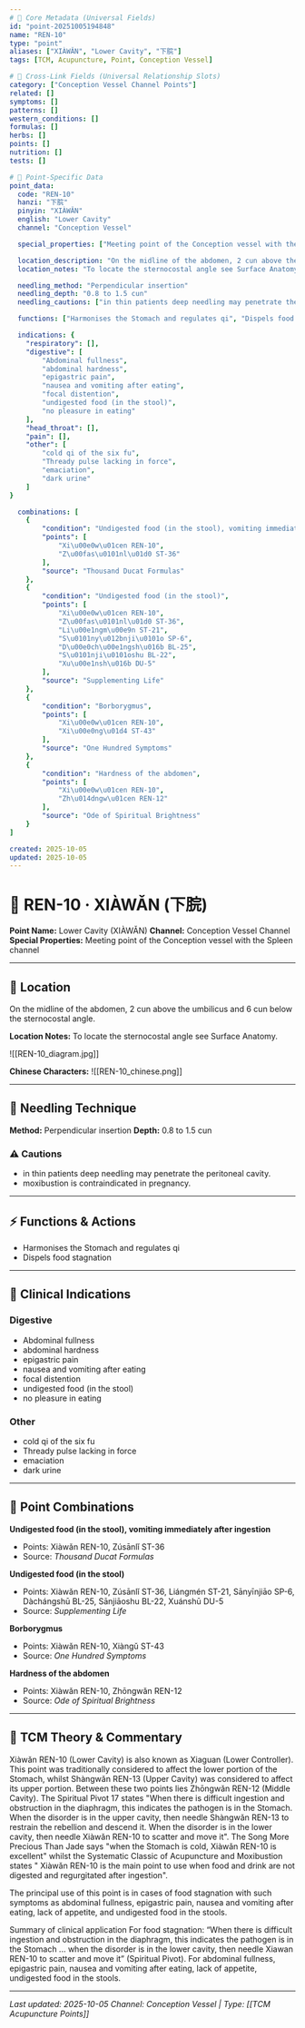 ```yaml
---
# 🔹 Core Metadata (Universal Fields)
id: "point-20251005194848"
name: "REN-10"
type: "point"
aliases: ["XIÀWǍN", "Lower Cavity", "下脘"]
tags: [TCM, Acupuncture, Point, Conception Vessel]

# 🔹 Cross-Link Fields (Universal Relationship Slots)
category: ["Conception Vessel Channel Points"]
related: []
symptoms: []
patterns: []
western_conditions: []
formulas: []
herbs: []
points: []
nutrition: []
tests: []

# 🔹 Point-Specific Data
point_data:
  code: "REN-10"
  hanzi: "下脘"
  pinyin: "XIÀWǍN"
  english: "Lower Cavity"
  channel: "Conception Vessel"

  special_properties: ["Meeting point of the Conception vessel with the Spleen channel"]

  location_description: "On the midline of the abdomen, 2 cun above the umbilicus and 6 cun below the sternocostal angle."
  location_notes: "To locate the sternocostal angle see Surface Anatomy."

  needling_method: "Perpendicular insertion"
  needling_depth: "0.8 to 1.5 cun"
  needling_cautions: ["in thin patients deep needling may penetrate the peritoneal cavity.", "moxibustion is contraindicated in pregnancy."]

  functions: ["Harmonises the Stomach and regulates qi", "Dispels food stagnation"]

  indications: {
    "respiratory": [],
    "digestive": [
        "Abdominal fullness",
        "abdominal hardness",
        "epigastric pain",
        "nausea and vomiting after eating",
        "focal distention",
        "undigested food (in the stool)",
        "no pleasure in eating"
    ],
    "head_throat": [],
    "pain": [],
    "other": [
        "cold qi of the six fu",
        "Thready pulse lacking in force",
        "emaciation",
        "dark urine"
    ]
}

  combinations: [
    {
        "condition": "Undigested food (in the stool), vomiting immediately after ingestion",
        "points": [
            "Xi\u00e0w\u01cen REN-10",
            "Z\u00fas\u0101nl\u01d0 ST-36"
        ],
        "source": "Thousand Ducat Formulas"
    },
    {
        "condition": "Undigested food (in the stool)",
        "points": [
            "Xi\u00e0w\u01cen REN-10",
            "Z\u00fas\u0101nl\u01d0 ST-36",
            "Li\u00e1ngm\u00e9n ST-21",
            "S\u0101ny\u012bnji\u0101o SP-6",
            "D\u00e0ch\u00e1ngsh\u016b BL-25",
            "S\u0101nji\u0101oshu BL-22",
            "Xu\u00e1nsh\u016b DU-5"
        ],
        "source": "Supplementing Life"
    },
    {
        "condition": "Borborygmus",
        "points": [
            "Xi\u00e0w\u01cen REN-10",
            "Xi\u00e0ng\u01d4 ST-43"
        ],
        "source": "One Hundred Symptoms"
    },
    {
        "condition": "Hardness of the abdomen",
        "points": [
            "Xi\u00e0w\u01cen REN-10",
            "Zh\u014dngw\u01cen REN-12"
        ],
        "source": "Ode of Spiritual Brightness"
    }
]

created: 2025-10-05
updated: 2025-10-05
---
```


# 📍 REN-10 · XIÀWǍN (下脘)

**Point Name:** Lower Cavity (XIÀWǍN)
**Channel:** Conception Vessel Channel
**Special Properties:** Meeting point of the Conception vessel with the Spleen channel

---

## 📍 Location

On the midline of the abdomen, 2 cun above the umbilicus and 6 cun below the sternocostal angle.

**Location Notes:**
To locate the sternocostal angle see Surface Anatomy.

![[REN-10_diagram.jpg]]

**Chinese Characters:** ![[REN-10_chinese.png]]

---

## 🔧 Needling Technique

**Method:** Perpendicular insertion
**Depth:** 0.8 to 1.5 cun

### ⚠️ Cautions
- in thin patients deep needling may penetrate the peritoneal cavity.
- moxibustion is contraindicated in pregnancy.

---

## ⚡ Functions & Actions
- Harmonises the Stomach and regulates qi
- Dispels food stagnation

---

## 🎯 Clinical Indications

### Digestive
- Abdominal fullness
- abdominal hardness
- epigastric pain
- nausea and vomiting after eating
- focal distention
- undigested food (in the stool)
- no pleasure in eating

### Other
- cold qi of the six fu
- Thready pulse lacking in force
- emaciation
- dark urine

---

## 🔗 Point Combinations

**Undigested food (in the stool), vomiting immediately after ingestion**
- Points: Xiàwǎn REN-10, Zúsānlǐ ST-36
- Source: *Thousand Ducat Formulas*

**Undigested food (in the stool)**
- Points: Xiàwǎn REN-10, Zúsānlǐ ST-36, Liángmén ST-21, Sānyīnjiāo SP-6, Dàchángshū BL-25, Sānjiāoshu BL-22, Xuánshū DU-5
- Source: *Supplementing Life*

**Borborygmus**
- Points: Xiàwǎn REN-10, Xiàngǔ ST-43
- Source: *One Hundred Symptoms*

**Hardness of the abdomen**
- Points: Xiàwǎn REN-10, Zhōngwǎn REN-12
- Source: *Ode of Spiritual Brightness*

---

## 🧬 TCM Theory & Commentary

Xiàwǎn REN-10 (Lower Cavity) is also known as Xiaguan (Lower Controller). This point was traditionally considered to affect the lower portion of the Stomach, whilst Shàngwǎn REN-13 (Upper Cavity) was considered to affect its upper portion. Between these two points lies Zhōngwǎn REN-12 (Middle Cavity). The Spiritual Pivot 17 states "When there is difficult ingestion and obstruction in the diaphragm, this indicates the pathogen is in the Stomach. When the disorder is in the upper cavity, then needle Shàngwǎn REN-13 to restrain the rebellion and descend it. When the disorder is in the lower cavity, then needle Xiàwǎn REN-10 to scatter and move it". The Song More Precious Than Jade says "when the Stomach is cold, Xiàwǎn REN-10 is excellent" whilst the Systematic Classic of Acupuncture and Moxibustion states " Xiàwǎn REN-10 is the main point to use when food and drink are not digested and regurgitated after ingestion".

The principal use of this point is in cases of food stagnation with such symptoms as abdominal fullness, epigastric pain, nausea and vomiting after eating, lack of appetite, and undigested food in the stools.

Summary of clinical application
For food stagnation: “When there is difficult ingestion and obstruction in the diaphragm, this indicates the pathogen is in the Stomach ... when the disorder is in the lower cavity, then needle Xiawan REN-10 to scatter and move it” (Spiritual Pivot). For abdominal fullness, epigastric pain, nausea and vomiting after eating, lack of appetite, undigested food in the stools.

---

*Last updated: 2025-10-05*
*Channel: Conception Vessel | Type: [[TCM Acupuncture Points]]*
